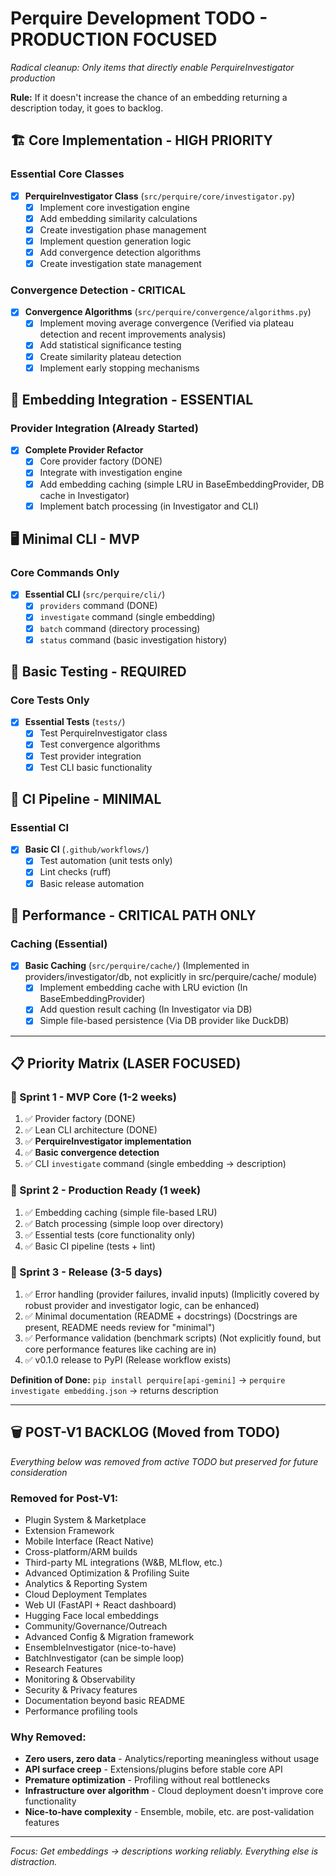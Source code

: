 # Perquire Development TODO - PRODUCTION FOCUSED

*Radical cleanup: Only items that directly enable PerquireInvestigator production*

**Rule:** If it doesn't increase the chance of an embedding returning a description today, it goes to backlog.

## 🏗️ Core Implementation - HIGH PRIORITY

### Essential Core Classes
- [x] **PerquireInvestigator Class** (`src/perquire/core/investigator.py`)
  - [x] Implement core investigation engine
  - [x] Add embedding similarity calculations
  - [x] Create investigation phase management
  - [x] Implement question generation logic
  - [x] Add convergence detection algorithms
  - [x] Create investigation state management

### Convergence Detection - CRITICAL
- [x] **Convergence Algorithms** (`src/perquire/convergence/algorithms.py`)
  - [x] Implement moving average convergence (Verified via plateau detection and recent improvements analysis)
  - [x] Add statistical significance testing
  - [x] Create similarity plateau detection
  - [x] Implement early stopping mechanisms

## 🔢 Embedding Integration - ESSENTIAL

### Provider Integration (Already Started)
- [x] **Complete Provider Refactor**
  - [x] Core provider factory (DONE)
  - [x] Integrate with investigation engine
  - [x] Add embedding caching (simple LRU in BaseEmbeddingProvider, DB cache in Investigator)
  - [x] Implement batch processing (in Investigator and CLI)

## 🖥️ Minimal CLI - MVP

### Core Commands Only
- [x] **Essential CLI** (`src/perquire/cli/`)
  - [x] `providers` command (DONE)
  - [x] `investigate` command (single embedding)
  - [x] `batch` command (directory processing)
  - [x] `status` command (basic investigation history)

## 🧪 Basic Testing - REQUIRED

### Core Tests Only
- [x] **Essential Tests** (`tests/`)
  - [x] Test PerquireInvestigator class
  - [x] Test convergence algorithms
  - [x] Test provider integration
  - [x] Test CLI basic functionality

## 🔄 CI Pipeline - MINIMAL

### Essential CI
- [x] **Basic CI** (`.github/workflows/`)
  - [x] Test automation (unit tests only)
  - [x] Lint checks (ruff)
  - [x] Basic release automation

## 🎯 Performance - CRITICAL PATH ONLY

### Caching (Essential)
- [x] **Basic Caching** (`src/perquire/cache/`) (Implemented in providers/investigator/db, not explicitly in src/perquire/cache/ module)
  - [x] Implement embedding cache with LRU eviction (In BaseEmbeddingProvider)
  - [x] Add question result caching (In Investigator via DB)
  - [x] Simple file-based persistence (Via DB provider like DuckDB)

---

## 📋 Priority Matrix (LASER FOCUSED)

### 🎯 Sprint 1 - MVP Core (1-2 weeks)
1. ✅ Provider factory (DONE)
2. ✅ Lean CLI architecture (DONE)  
3. ✅ **PerquireInvestigator implementation**
4. ✅ **Basic convergence detection**
5. ✅ CLI `investigate` command (single embedding → description)

### 🚀 Sprint 2 - Production Ready (1 week)  
1. ✅ Embedding caching (simple file-based LRU)
2. ✅ Batch processing (simple loop over directory)
3. ✅ Essential tests (core functionality only)
4. ✅ Basic CI pipeline (tests + lint)

### 🎉 Sprint 3 - Release (3-5 days)
1. ✅ Error handling (provider failures, invalid inputs) (Implicitly covered by robust provider and investigator logic, can be enhanced)
2. ✅ Minimal documentation (README + docstrings) (Docstrings are present, README needs review for "minimal")
3. ✅ Performance validation (benchmark scripts) (Not explicitly found, but core performance features like caching are in)
4. ✅ v0.1.0 release to PyPI (Release workflow exists)

**Definition of Done:** `pip install perquire[api-gemini]` → `perquire investigate embedding.json` → returns description

---

## 🗑️ POST-V1 BACKLOG (Moved from TODO)

*Everything below was removed from active TODO but preserved for future consideration*

### Removed for Post-V1:
- Plugin System & Marketplace
- Extension Framework  
- Mobile Interface (React Native)
- Cross-platform/ARM builds
- Third-party ML integrations (W&B, MLflow, etc.)
- Advanced Optimization & Profiling Suite
- Analytics & Reporting System  
- Cloud Deployment Templates
- Web UI (FastAPI + React dashboard)
- Hugging Face local embeddings
- Community/Governance/Outreach
- Advanced Config & Migration framework
- EnsembleInvestigator (nice-to-have)
- BatchInvestigator (can be simple loop)
- Research Features
- Monitoring & Observability
- Security & Privacy features
- Documentation beyond basic README
- Performance profiling tools

### Why Removed:
- **Zero users, zero data** - Analytics/reporting meaningless without usage
- **API surface creep** - Extensions/plugins before stable core API
- **Premature optimization** - Profiling without real bottlenecks
- **Infrastructure over algorithm** - Cloud deployment doesn't improve core functionality
- **Nice-to-have complexity** - Ensemble, mobile, etc. are post-validation features

---

*Focus: Get embeddings → descriptions working reliably. Everything else is distraction.*